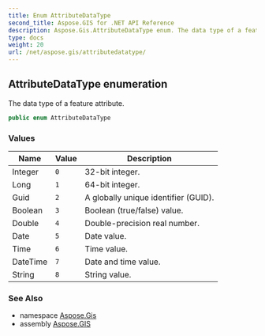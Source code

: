 ```yaml
---
title: Enum AttributeDataType
second_title: Aspose.GIS for .NET API Reference
description: Aspose.Gis.AttributeDataType enum. The data type of a feature attribute
type: docs
weight: 20
url: /net/aspose.gis/attributedatatype/
---
```

## AttributeDataType enumeration

The data type of a feature attribute.

```csharp
public enum AttributeDataType
```

### Values

| Name | Value | Description |
| --- | --- | --- |
| Integer | `0` | 32-bit integer. |
| Long | `1` | 64-bit integer. |
| Guid | `2` | A globally unique identifier (GUID). |
| Boolean | `3` | Boolean (true/false) value. |
| Double | `4` | Double-precision real number. |
| Date | `5` | Date value. |
| Time | `6` | Time value. |
| DateTime | `7` | Date and time value. |
| String | `8` | String value. |

### See Also

* namespace [Aspose.Gis](../../aspose.gis/)
* assembly [Aspose.GIS](../../)


